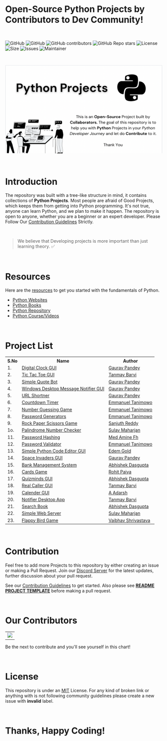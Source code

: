 # Open-Source Python Projects by Contributors to Dev Community!

<br>

<p>
    <img src="https://img.shields.io/badge/Contributions-Welcome-green" alt="GitHub" />
    <img src="https://img.shields.io/github/issues-pr/gaurtvin/Python-Projects?label=Pull%20Request" alt="GitHub" />
    <img src="https://img.shields.io/github/contributors/gaurtvin/python-projects?label=Contributors" alt="GitHub contributors" />
    <img src="https://img.shields.io/github/stars/gaurtvin/python-projects?label=Stars" alt="GitHub Repo stars" />
    <img src="https://img.shields.io/github/license/gaurtvin/python-projects?label=License" alt="License" />
    <img src="https://img.shields.io/github/repo-size/gaurtvin/Python-Projects?label=Repository%20Size" alt="Size" />
    <img src="https://img.shields.io/github/issues/gaurtvin/Python-Projects?label=Issues" alt="Issues" />
    <img src="https://img.shields.io/badge/Maintainer-Gaurav%20%26%20Tanmay-brightgreen" alt="Maintainer" /> 
</p>

<br>

![](./images/template-image.png)

<br>

# Introduction

The repository was built with a tree-like structure in mind, it contains collections of **Python Projects**. Most people are afraid of Good Projects, which keeps them from getting into Python programming. It's not true, anyone can learn Python, and we plan to make it happen. The repository is open to anyone, whether you are a beginner or an expert developer. Please Follow Our [Contribution Guidelines](CONTRIBUTING.md) Strictly.

<br>

> We believe that Developing projects is more important than just learning theory. ✅

<br>

# Resources

Here are the [resources](./resources) to get you started with the fundamentals of Python.

- [Python Websites](https://github.com/gaurtvin/python-projects/tree/master/resources#python-websites)
- [Python Books](https://github.com/gaurtvin/python-projects/tree/master/resources#python-books)
- [Python Repository](https://github.com/gaurtvin/python-projects/tree/master/resources#python-repositories)
- [Python Course/Videos](https://github.com/gaurtvin/python-projects/tree/master/resources#python-coursesvideos)

<br>

# Project List

<table width="100%" class="table">
<tr>
<th>S.No</th>
<th>Name</th>
<th>Author</th>
</tr>
<tr><td>1.</td><td><a target="_blank" href="https://github.com/gaurtvin/python-projects/tree/master/projects/Digital-Clock-GUI">Digital Clock GUI</a></td><td><a href="https://github.com/gaurtvin"> Gaurav Pandey</a></td></tr>
<tr><td>2.</td><td><a target="_blank" href="https://github.com/gaurtvin/python-projects/tree/master/projects/Tic-Tac-Toe">Tic Tac Toe GUI</a></td><td><a href="https://github.com/TanCodes"> Tanmay Barvi</a></td></tr>
<tr><td>3.</td><td><a target="_blank" href="https://github.com/gaurtvin/python-projects/tree/master/projects/Simple-Quote-Bot">Simple Quote Bot</a></td><td><a href="https://github.com/gaurtvin"> Gaurav Pandey</a></td></tr>
<tr><td>4.</td><td><a target="_blank" href="https://github.com/gaurtvin/python-projects/tree/master/projects/Windows-Message-Notifier">Windows Desktop Message Notifier GUI</a></td><td><a href="https://github.com/gaurtvin"> Gaurav Pandey</a></td></tr>
<tr><td>5.</td><td><a target="_blank" href="https://github.com/gaurtvin/python-projects/tree/master/projects/Url-Shortner">URL Shortner</a></td><td><a href="https://github.com/gaurtvin"> Gaurav Pandey</a></td></tr>
<tr><td>6.</td><td><a target="_blank" href="https://github.com/gaurtvin/python-projects/tree/master/projects/Countdown-Timer">Countdown Timer</a></td><td><a href="https://github.com/Mannuel25"> Emmanuel Tanimowo</a></td></tr>
<tr><td>7.</td><td><a target="_blank" href="https://github.com/gaurtvin/python-projects/tree/master/projects/Number-Guessing-Game">Number Guessing Game</a></td><td><a href="https://github.com/Mannuel25"> Emmanuel Tanimowo</a></td></tr>
<tr><td>8.</td><td><a target="_blank" href="https://github.com/gaurtvin/python-projects/tree/master/projects/Password-Generators">Password Generators</a></td><td><a href="https://github.com/Mannuel25"> Emmanuel Tanimowo</a></td></tr>
<tr><td>9.</td><td><a target="_blank" href="https://github.com/gaurtvin/python-projects/tree/master/projects/Rock-Paper-Scissors">Rock Paper Scissors Game</a></td><td><a href="https://github.com/sanjuth"> Sanjuth Reddy</a></td></tr>
<tr><td>1o.</td><td><a target="_blank" href="https://github.com/gaurtvin/python-projects/tree/master/projects/Palindrome-Number">Palindrome Number Checker</a></td><td><a href="https://github.com/sulavmhrzn"> Sulav Maharjan</a></td></tr>
<tr><td>11.</td><td><a target="_blank" href="https://github.com/gaurtvin/python-projects/tree/master/projects/Password-Hashing">Password Hashing</a></td><td><a href="https://github.com/Mannuel25"> Med Amine Fh </a></td></tr>
<tr><td>12.</td><td><a target="_blank" href="https://github.com/gaurtvin/python-projects/tree/master/projects/Password-Validator">Password Validator</a></td><td><a href="https://github.com/medaminefh"> Emmanuel Tanimowo </a></td></tr>
<tr><td>13.</td><td><a target="_blank" href="https://github.com/gaurtvin/python-projects/tree/master/projects/Code-Editor-GUI">Simple Python Code Editor GUI</a></td><td><a href="https://github.com/edemgold">Edem Gold</a></td></tr>
<tr><td>14.</td><td><a target="_blank" href="https://github.com/gaurtvin/python-projects/tree/master/projects/Space-Invaders">Space Invaders GUI</a></td><td><a href="https://github.com/gaurtvin">Gaurav Pandey</a></td></tr>
<tr><td>15.</td><td><a target="_blank" href="https://github.com/gaurtvin/python-projects/tree/master/projects/Bank-Management-Project">Bank Management System</a></td><td><a href="https://github.com/abhishekgit03">Abhishek Dasgupta</a></td></tr>    
<tr><td>16.</td><td><a target="_blank" href="https://github.com/gaurtvin/python-projects/tree/master/projects/Cards-Game">Cards Game</a></td><td><a href="https://github.com/paiyarohit"> Rohit Paiya</a></td></tr>
<tr><td>17.</td><td><a target="_blank" href="https://github.com/gaurtvin/python-projects/tree/master/projects/Quizminds-GUI">Quizminds GUI</a></td><td><a href="https://github.com/abhishekgit03"> Abhishek Dasgupta</a></td></tr>
<tr><td>18.</td><td><a target="_blank" href="https://github.com/gaurtvin/python-projects/tree/master/projects/Realcaller">Real Caller GUI</a></td><td><a href="https://github.com/TanCodes">Tanmay Barvi</a></td></tr>
<tr><td>19.</td><td><a target="_blank" href="https://github.com/gaurtvin/python-projects/tree/master/projects/Display-Calender">Calender GUI</a></td><td><a href="https://github.com/adarshgowdaa">A Adarsh</a></td></tr>
<tr><td>20.</td><td><a target="_blank" href="https://github.com/gaurtvin/python-projects/tree/master/projects/Notifier-Desktop-App">Notifier Desktop App</a></td><td><a href="https://github.com/TanCodes">Tanmay Barvi</a></td></tr>
<tr><td>21.</td><td><a target="_blank" href="https://github.com/gaurtvin/python-projects/tree/master/projects/Search-Book">Search Book</a></td><td><a href="https://github.com/abhishekgit03">Abhishek Dasgupta</a></td></tr>
<tr><td>22.</td><td><a target="_blank" href="https://github.com/gaurtvin/python-projects/tree/master/projects/Web-Server">Simple Web Server</a></td><td><a href="https://github.com/sulavmhrzn">Sulav Maharjan</a></td></tr>
<tr><td>23.</td><td><a target="_blank" href="https://github.com/gaurtvin/python-projects/tree/master/projects/FlappyBirdGame">Flappy Bird Game</a></td><td><a href="https://github.com/INNOMIGHT">Vaibhav Shrivastava</a></td></tr>
</table>

<br>

# Contribution

Feel free to add more Projects to this repository by either creating an issue or making a Pull Request. Join our [Discord Server](https://discord.gg/dWeV3pjqu2) for the latest updates, further discussion about your pull request.

See our [Contribution Guidelines](CONTRIBUTING.md) to get started. Also please see [**README PROJECT TEMPLATE**](https://github.com/gaurtvin/python-projects/blob/master/.github/README_PROJECT_TEMPLATE.md) before making a pull request.

<br>

# Our Contributors

<table style="border:none">
    <tr>
        <td>
            <a href="https://github.com/gaurtvin/python-projects/graphs/contributors">
  <img src="https://contrib.rocks/image?repo=gaurtvin/python-projects" />
</a>
        </td>
    </tr>
</table>

Be the next to contribute and you'll see yourself in this chart!

<br>

# License

This repository is under an [MIT](https://choosealicense.com/licenses/mit/) License. For any kind of broken link or anything with is not following community guidelines please create a new issue with **invalid** label.
    
<br>
    
# Thanks, Happy Coding!
